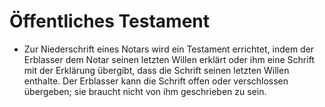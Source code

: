 # Öffentliches Testament

- Zur Niederschrift eines Notars wird ein Testament errichtet, indem der Erblasser dem Notar seinen letzten Willen erklärt oder ihm eine Schrift mit der Erklärung übergibt, dass die Schrift seinen letzten Willen enthalte. Der Erblasser kann die Schrift offen oder verschlossen übergeben; sie braucht nicht von ihm geschrieben zu sein.

